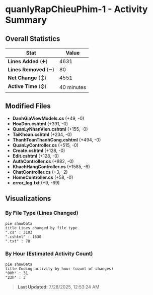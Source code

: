 # quanlyRapChieuPhim-1 - Activity Summary 

## Overall Statistics

| Stat                   | Value                                                             |
| ---------------------- | ----------------------------------------------------------------- |
| **Lines Added** (➕)   | 4631                                          |
| **Lines Removed** (➖) | 80                                        |
| **Net Change** (↕)    | 4551                |
| **Active Time** (⌚)   | 40 minutes |


## Modified Files
- **DanhGiaViewModels.cs** (+49, -0)
- **HoaDon.cshtml** (+391, -0)
- **QuanLyNhanVien.cshtml** (+155, -0)
- **TaiKhoan.cshtml** (+234, -0)
- **ThanhToanThanhCong.cshtml** (+494, -0)
- **QuanLyController.cs** (+515, -0)
- **Create.cshtml** (+128, -0)
- **Edit.cshtml** (+128, -0)
- **AuthController.cs** (+882, -0)
- **KhachHangController.cs** (+1585, -9)
- **ChatController.cs** (+3, -2)
- **HomeController.cs** (+58, -0)
- **error_log.txt** (+9, -69)

## Visualizations

### By File Type (Lines Changed)

```mermaid
pie showData
title Lines changed by file type
".cs" : 3103
".cshtml" : 1530
".txt" : 78
```

### By Hour (Estimated Activity Count)

```mermaid
pie showData
title Coding activity by hour (count of changes)
"00h" : 31
"23h" : 3
```


> **Last Updated:** 7/28/2025, 12:53:24 AM